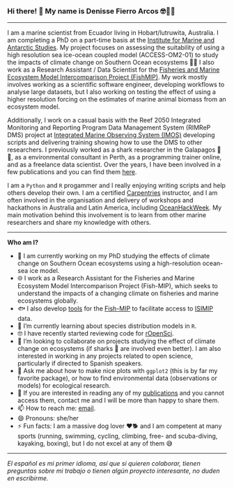 ### Hi there! 👋 My name is Denisse Fierro Arcos 🤓🐱‍👤

***
I am a marine scientist from Ecuador living in Hobart/lutruwita, Australia. I am completing a PhD on a part-time basis at the [Institute for Marine and Antarctic Studies](https://www.imas.utas.edu.au/). My project focuses on assessing the suitability of using a high resolution sea ice-ocean coupled model (ACCESS-OM2-01) to study the impacts of climate change on Southern Ocean ecosystems 🐧🐳  I also work as a Research Assistant / Data Scientist for the [Fisheries and Marine Ecosystem Model Intercomparison Project (FishMIP)](https://fish-mip.github.io/). My work mostly involves working as a scientific software engineer, developing workflows to analyse large datasets, but I also working on testing the effect of using a higher resolution forcing on the estimates of marine animal biomass from an ecosystem model. 

Additionally, I work on a casual basis with the Reef 2050 Integrated Monitoring and Reporting Program Data Management System (RIMReP DMS) project at [Integrated Marine Observing System (IMOS)](https://imos.org.au/) developing scripts and delivering training showing how to use the DMS to other researchers. I previously worked as a shark researcher in the Galapagos 🦈🐠, as a environmental consultant in Perth, as a programming trainer online, and as a freelance data scientist. Over the years, I have been involved in a few publications and you can find them [here](https://www.researchgate.net/profile/Denisse-Fierro-Arcos).

I am a `Python` and `R` progammer and I really enjoying writing scripts and help others develop their own. I am a certified [Carpentries](https://carpentries.org/) instructor, and I am often involved in the organisation and delivery of workshops and hackathons in Australia and Latin America, including [OceanHackWeek](https://oceanhackweek.github.io/). My main motivation behind this involvement is to learn from other marine researchers and share my knowledge with others.

***
**Who am I?**
- 🔭 I am currently working on my PhD studying the effects of climate change on Southern Ocean ecosystems using a high-resolution ocean-sea ice model.
- 🌐 I work as a Research Assistant for the Fisheries and Marine Ecosystem Model Intercomparison Project (Fish-MIP), which seeks to understand the impacts of a changing climate on fisheries and marine ecosystems globally.   
- 🐟 I also develop [tools](https://github.com/Fish-MIP/FishMIP_extracting-data) for the [Fish-MIP](https://www.isimip.org/about/marine-ecosystems-fisheries/) to facilitate access to [ISIMIP](https://www.isimip.org/) data.
- 🌱 I’m currently learning about species distribution models in `R`.
- 🤓 I have recently started reviewing code for [rOpenSci](https://ropensci.org/).  
- 👯 I’m looking to collaborate on projects studying the effect of climate change on ecosystems (if sharks 🦈 are involved even better). I am also interested in working in any projects related to open science, particularly if directed to Spanish speakers.
- 💬 Ask me about how to make nice plots with `ggplot2` (this is by far my favorite package), or how to find environmental data (observations or models) for ecological research.
- 📖 If you are interested in reading any of my [publications](https://orcid.org/0000-0002-5039-6272) and you cannot access them, contact me and I will be more than happy to share them.
- 📫 How to reach me: [email](mailto:lilian.fierroarcos@utas.edu.au).
- 😄 Pronouns: she/her
- ⚡ Fun facts: I am a massive dog lover ❤🐕 and I am competent at many sports (running, swimming, cycling, climbing, free- and scuba-diving, kayaking, boxing), but I do not excel at any of them 😅

***
*El español es mi primer idioma, así que si quieren colaborar, tienen preguntas sobre mi trabajo o tienen algún proyecto interesante, no duden en escribirme.*


